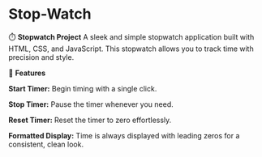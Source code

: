 # Stop-Watch
⏱️ **Stopwatch Project**
A sleek and simple stopwatch application built with HTML, CSS, and JavaScript. This stopwatch allows you to track time with precision and style.

🌟 **Features**

**Start Timer:** Begin timing with a single click.

**Stop Timer:** Pause the timer whenever you need.

**Reset Timer:** Reset the timer to zero effortlessly.

**Formatted Display:** Time is always displayed with leading zeros for a consistent, clean look.
